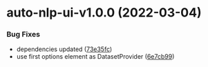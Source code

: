 # auto-nlp-ui-v1.0.0 (2022-03-04)


### Bug Fixes

* dependencies updated ([73e35fc](https://github.com/fhswf/tagflip-autonlp/commit/73e35fcf05cd6eee057cdd8c84dce854f14880fe))
* use first options element as DatasetProvider ([6e7cb99](https://github.com/fhswf/tagflip-autonlp/commit/6e7cb99ac1953ba0d489109b080443b2d490dcb6))
